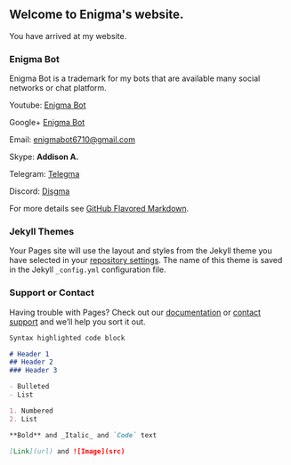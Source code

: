 ## Welcome to Enigma's website.

You have arrived at my website.

### Enigma Bot

Enigma Bot is a trademark for my bots that are available many social networks or chat platform.

Youtube: [Enigma Bot](https://www.youtube.com/channel/UC89r9Aw9RUJRfDBlkK87F3A)

Google+ [Enigma Bot](https://plus.google.com/104312482912565328534)

Email: [enigmabot6710@gmail.com](mailto:enigmabot6710@gmail.com)

Skype: **Addison A.**

Telegram: [Telegma](t.me/telegmaBot)

Discord: [Disgma](https://discordapp.com/oauth2/authorize?client_id=374036658196185098&scope=bot&permissions=3072)


For more details see [GitHub Flavored Markdown](https://guides.github.com/features/mastering-markdown/).

### Jekyll Themes

Your Pages site will use the layout and styles from the Jekyll theme you have selected in your [repository settings](https://github.com/Xx-Enigma-xX/Xx-Enigma-xX/settings). The name of this theme is saved in the Jekyll `_config.yml` configuration file.

### Support or Contact

Having trouble with Pages? Check out our [documentation](https://help.github.com/categories/github-pages-basics/) or [contact support](https://github.com/contact) and we’ll help you sort it out.

```markdown
Syntax highlighted code block

# Header 1
## Header 2
### Header 3

- Bulleted
- List

1. Numbered
2. List

**Bold** and _Italic_ and `Code` text

[Link](url) and ![Image](src)
```
